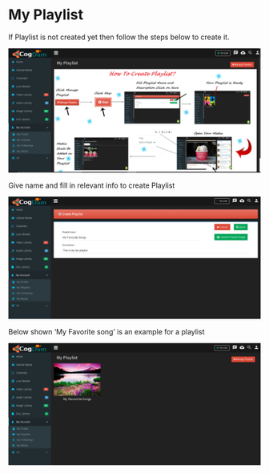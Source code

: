 # My Playlist

If Playlist is not created yet then follow the steps below to create it.

![](../.gitbook/assets/image%20%2869%29.png)

Give name and fill in relevant info to create Playlist

![](../.gitbook/assets/image%20%28144%29.png)

Below shown ‘My Favorite song’ is an example for a playlist

![](../.gitbook/assets/image%20%2821%29.png)

